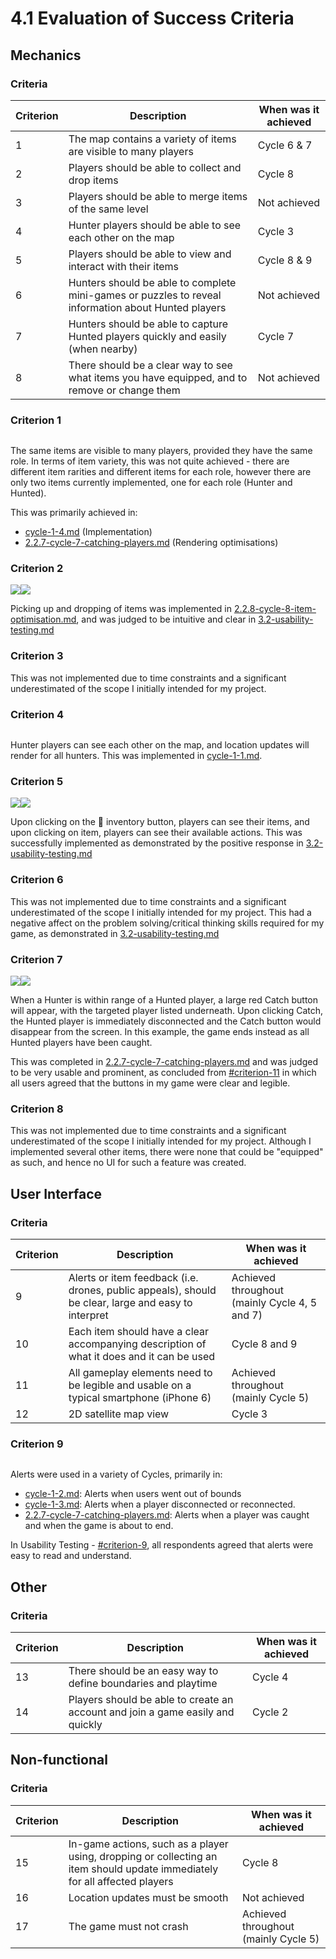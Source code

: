 # 4.1 Evaluation of Success Criteria

## Mechanics

### Criteria

| Criterion | Description                                                                                         | When was it achieved |
| --------- | --------------------------------------------------------------------------------------------------- | -------------------- |
| 1         | The map contains a variety of items are visible to many players                                     | Cycle 6 & 7          |
| 2         | Players should be able to collect and drop items                                                    | Cycle 8              |
| 3         | Players should be able to merge items of the same level                                             | Not achieved         |
| 4         | Hunter players should be able to see each other on the map                                          | Cycle 3              |
| 5         | Players should be able to view and interact with their items                                        | Cycle 8 & 9          |
| 6         | Hunters should be able to complete mini-games or puzzles to reveal information about Hunted players | Not achieved         |
| 7         | Hunters should be able to capture Hunted players quickly and easily (when nearby)                   | Cycle 7              |
| 8         | There should be a clear way to see what items you have equipped, and to remove or change them       | Not achieved         |

### Criterion 1

<figure><img src="../.gitbook/assets/image (1) (3).png" alt=""><figcaption></figcaption></figure>

The same items are visible to many players, provided they have the same role. In terms of item variety, this was not quite achieved - there are different item rarities and different items for each role, however there are only two items currently implemented, one for each role (Hunter and Hunted).&#x20;

This was primarily achieved in:

* [cycle-1-4.md](../design-and-development/cycle-1-4.md "mention") (Implementation)
* [2.2.7-cycle-7-catching-players.md](../design-and-development/2.2.7-cycle-7-catching-players.md "mention") (Rendering optimisations)

### Criterion 2

![](<../.gitbook/assets/image (3).png>)![](<../.gitbook/assets/image (2).png>)

Picking up and dropping of items was implemented in [2.2.8-cycle-8-item-optimisation.md](../design-and-development/2.2.8-cycle-8-item-optimisation.md "mention"), and was judged to be intuitive and clear in [3.2-usability-testing.md](../3-testing/3.2-usability-testing.md "mention")

### Criterion 3

This was not implemented due to time constraints and a significant underestimated of the scope I initially intended for my project.

### Criterion 4

<figure><img src="../.gitbook/assets/image (1).png" alt=""><figcaption></figcaption></figure>

Hunter players can see each other on the map, and location updates will render for all hunters. This was implemented in [cycle-1-1.md](../design-and-development/cycle-1-1.md "mention").

### Criterion 5

![](<../.gitbook/assets/localhost\_3000\_create(iPhone 12 Pro).png>)![](<../.gitbook/assets/localhost\_3000\_create(iPhone 12 Pro) (1) (1).png>)

Upon clicking on the 🎒 inventory button, players can see their items, and upon clicking on item, players can see their available actions. This was successfully implemented as demonstrated by the positive response in [3.2-usability-testing.md](../3-testing/3.2-usability-testing.md "mention")

### Criterion 6

This was not implemented due to time constraints and a significant underestimated of the scope I initially intended for my project. This had a negative affect on the problem solving/critical thinking skills required for my game, as demonstrated in [3.2-usability-testing.md](../3-testing/3.2-usability-testing.md "mention")

### Criterion 7

![](<../.gitbook/assets/localhost\_3000\_(iPhone 12 Pro) (3).png>)![](<../.gitbook/assets/localhost\_3000\_(iPhone 12 Pro) (4).png>)

When a Hunter is within range of a Hunted player, a large red Catch button will appear, with the targeted player listed underneath. Upon clicking Catch, the Hunted player is immediately disconnected and the Catch button would disappear from the screen. In this example, the game ends instead as all Hunted players have been caught.

This was completed in [2.2.7-cycle-7-catching-players.md](../design-and-development/2.2.7-cycle-7-catching-players.md "mention") and was judged to be very usable and prominent, as concluded from [#criterion-11](../3-testing/3.2-usability-testing.md#criterion-11 "mention") in which all users agreed that the buttons in my game were clear and legible.

### Criterion 8

This was not implemented due to time constraints and a significant underestimated of the scope I initially intended for my project. Although I implemented several other items, there were none that could be "equipped" as such, and hence no UI for such a feature was created.

## User Interface

### Criteria

| Criterion | Description                                                                                         | When was it achieved                           |
| --------- | --------------------------------------------------------------------------------------------------- | ---------------------------------------------- |
| 9         | Alerts or item feedback (i.e. drones, public appeals), should be clear, large and easy to interpret | Achieved throughout (mainly Cycle 4, 5 and 7)  |
| 10        | Each item should have a clear accompanying description of what it does and it can be used           | Cycle 8 and 9                                  |
| 11        | All gameplay elements need to be legible and usable on a typical smartphone (iPhone 6)              | Achieved throughout (mainly Cycle 5)           |
| 12        | 2D satellite map view                                                                               | Cycle 3                                        |

### Criterion 9

<figure><img src="../.gitbook/assets/image.png" alt=""><figcaption></figcaption></figure>

Alerts were used in a variety of Cycles, primarily in:

* [cycle-1-2.md](../design-and-development/cycle-1-2.md "mention"): Alerts when users went out of bounds
* [cycle-1-3.md](../design-and-development/cycle-1-3.md "mention"): Alerts when a player disconnected or reconnected.
* [2.2.7-cycle-7-catching-players.md](../design-and-development/2.2.7-cycle-7-catching-players.md "mention"): Alerts when a player was caught and when the game is about to end.

In Usability Testing - [#criterion-9](../3-testing/3.2-usability-testing.md#criterion-9 "mention"), all respondents agreed that alerts were easy to read and understand.

## Other

### Criteria

| Criterion | Description                                                                    | When was it achieved |
| --------- | ------------------------------------------------------------------------------ | -------------------- |
| 13        | There should be an easy way to define boundaries and playtime                  | Cycle 4              |
| 14        | Players should be able to create an account and join a game easily and quickly | Cycle 2              |

## Non-functional

### Criteria

| Criterion | Description                                                                                                                | When was it achieved                 |
| --------- | -------------------------------------------------------------------------------------------------------------------------- | ------------------------------------ |
| 15        | In-game actions, such as a player using, dropping or collecting an item should update immediately for all affected players | Cycle 8                              |
| 16        | Location updates must be smooth                                                                                            | Not achieved                         |
| 17        | The game must not crash                                                                                                    | Achieved throughout (mainly Cycle 5) |

